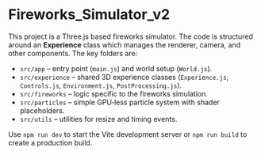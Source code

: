 # Fireworks_Simulator_v2

This project is a Three.js based fireworks simulator. The code is structured around an **Experience** class which manages the renderer, camera, and other components. The key folders are:

- `src/app` – entry point (`main.js`) and world setup (`World.js`).
- `src/experience` – shared 3D experience classes (`Experience.js`, `Controls.js`, `Environment.js`, `PostProcessing.js`).
- `src/fireworks` – logic specific to the fireworks simulation.
- `src/particles` – simple GPU‑less particle system with shader placeholders.
- `src/utils` – utilities for resize and timing events.

Use `npm run dev` to start the Vite development server or `npm run build` to create a production build.

